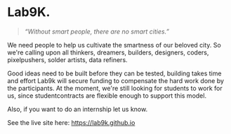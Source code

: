 # Lab9K.

>*“Without smart people, there are no smart cities.”*

We need people to help us cultivate the smartness of our beloved city. So we're calling upon all thinkers, dreamers, builders, designers, coders, pixelpushers, solder artists, data refiners.

Good ideas need to be built before they can be tested, building takes time and effort Lab9k will secure funding to compensate the hard work done by the participants. At the moment, we're still looking for students to work for us, since studentcontracts are flexible enough to support this model.

Also, if you want to do an internship let us know.

See  the live site here: https://lab9k.github.io
